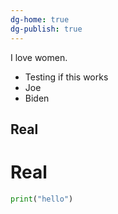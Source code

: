 ```yaml
---
dg-home: true
dg-publish: true
---
```


I love women.
- Testing if this works
- Joe
- Biden
## Real
# Real

```py
print("hello")
```



